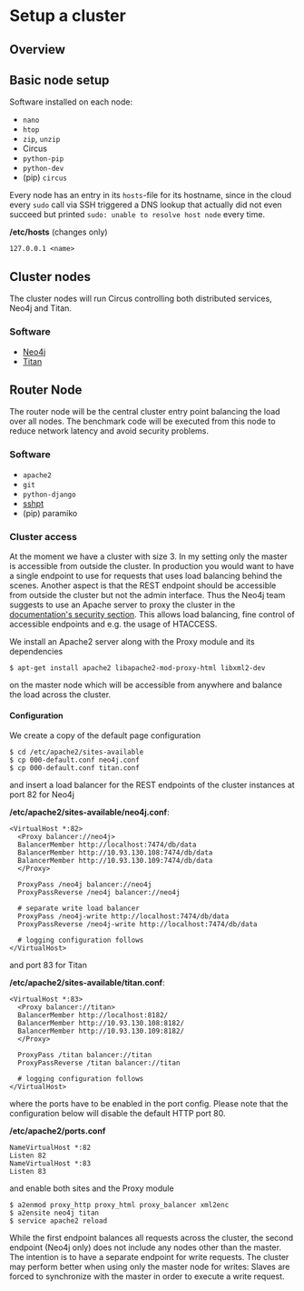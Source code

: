 # Setup a cluster

## Overview

## Basic node setup
Software installed on each node:
* `nano`
* `htop`
* `zip`, `unzip`
* Circus
 * `python-pip`
 * `python-dev`
 * (pip) `circus`

Every node has an entry in its `hosts`-file for its hostname, since in the cloud every `sudo` call via SSH triggered a DNS lookup that actually did not even succeed but printed `sudo: unable to resolve host node` every time.

**/etc/hosts** (changes only)

    127.0.0.1 <name>

## Cluster nodes
The cluster nodes will run Circus controlling both distributed services, Neo4j and Titan.

### Software
* [Neo4j](neo4j-cluster-setup.md)
* [Titan](titan-cluster-setup.md)

## Router Node
The router node will be the central cluster entry point balancing the load over all nodes.
The benchmark code will be executed from this node to reduce network latency and avoid security problems.

### Software
* `apache2`
* `git`
* `python-django`
* [sshpt](https://code.google.com/p/sshpt/)
* (pip) paramiko

### Cluster access
At the moment we have a cluster with size 3. In my setting only the master is accessible from outside the cluster.
In production you would want to have a single endpoint to use for requests that uses load balancing behind the scenes.
Another aspect is that the REST endpoint should be accessible from outside the cluster but not the admin interface.
Thus the Neo4j team suggests to use an Apache server to proxy the cluster in the [documentation's security section](http://neo4j.com/docs/stable/security-server.html). This allows load balancing, fine control of accessible endpoints and e.g. the usage of HTACCESS.

We install an Apache2 server along with the Proxy module and its dependencies

    $ apt-get install apache2 libapache2-mod-proxy-html libxml2-dev
    
on the master node which will be accessible from anywhere and balance the load across the cluster.

#### Configuration
We create a copy of the default page configuration

    $ cd /etc/apache2/sites-available
    $ cp 000-default.conf neo4j.conf
    $ cp 000-default.conf titan.conf

and insert a load balancer for the REST endpoints of the cluster instances at port 82 for Neo4j

**/etc/apache2/sites-available/neo4j.conf**:

    <VirtualHost *:82>
      <Proxy balancer://neo4j>
      BalancerMember http://localhost:7474/db/data
      BalancerMember http://10.93.130.108:7474/db/data
      BalancerMember http://10.93.130.109:7474/db/data
      </Proxy>
      
      ProxyPass /neo4j balancer://neo4j
      ProxyPassReverse /neo4j balancer://neo4j
      
      # separate write load balancer
      ProxyPass /neo4j-write http://localhost:7474/db/data
      ProxyPassReverse /neo4j-write http://localhost:7474/db/data
      
      # logging configuration follows
    </VirtualHost>

and port 83 for Titan

**/etc/apache2/sites-available/titan.conf**:

    <VirtualHost *:83>
      <Proxy balancer://titan>
      BalancerMember http://localhost:8182/
      BalancerMember http://10.93.130.108:8182/
      BalancerMember http://10.93.130.109:8182/
      </Proxy>
      
      ProxyPass /titan balancer://titan
      ProxyPassReverse /titan balancer://titan
      
      # logging configuration follows
    </VirtualHost>

where the ports have to be enabled in the port config. Please note that the configuration below will disable the default HTTP port 80.

**/etc/apache2/ports.conf**

    NameVirtualHost *:82
    Listen 82
    NameVirtualHost *:83
    Listen 83

and enable both sites and the Proxy module

    $ a2enmod proxy_http proxy_html proxy_balancer xml2enc
    $ a2ensite neo4j titan
    $ service apache2 reload

While the first endpoint balances all requests across the cluster, the second endpoint (Neo4j only) does not include any nodes other than the master. The intention is to have a separate endpoint for write requests. The cluster may perform better when using only the master node for writes: Slaves are forced to synchronize with the master in order to execute a write request.
